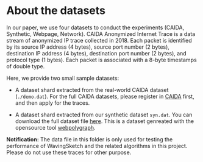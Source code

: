 # About the datasets

In our paper, we use four datasets to conduct the experiments (CAIDA, Synthetic, Webpage, Network).  CAIDA Anonymized Internet Trace is a data stream of anonymized IP trace collected in 2018. Each packet is identified by its source IP address (4 bytes), source port number (2 bytes), destination IP address (4 bytes), destination port number (2 bytes), and protocol type (1 bytes). Each packet is associated with a 8-byte timestamps of double type. 


Here, we provide two small sample datasets:

- A dataset shard extracted from the real-world CAIDA dataset (`./demo.dat`). For the full CAIDA datasets, please register in [CAIDA](http://www.caida.org/home/) first, and then apply for the traces. 

- A dataset shard extracted from our synthetic dataset `syn.dat`. You can download the full dataset file [here](https://drive.google.com/file/d/1jau6Yc4H4wrYvj-c9Ci1XXnI_1ICdlsm/view?usp=sharing). This is a dataset genreated with the opensource tool [webpolygraph](http://www.web-polygraph.org/). 


**Notification:** The data file in this folder is only used for testing the performance of WavingSketch and the related algorithms in this project. Please do not use these traces for other purpose. 
